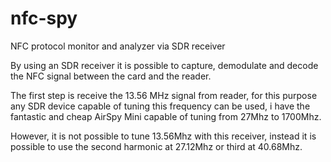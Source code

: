 # nfc-spy
 NFC protocol monitor and analyzer via SDR receiver
 
 By using an SDR receiver it is possible to capture, demodulate and decode the NFC signal between the card and the reader.
 
 The first step is receive the 13.56 MHz signal from reader, for this purpose any SDR device capable of tuning this frequency can be used, i have the fantastic and cheap AirSpy Mini capable of tuning from 27Mhz to 1700Mhz.
 
 However, it is not possible to tune 13.56Mhz with this receiver, instead it is possible to use the second harmonic at 27.12Mhz or third at 40.68Mhz.
